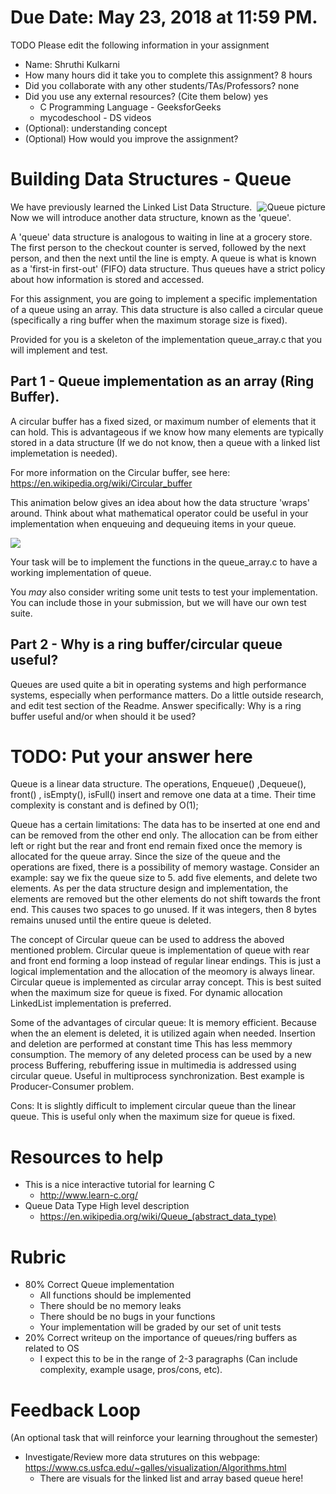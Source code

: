 # Due Date: May 23, 2018 at 11:59 PM.

TODO Please edit the following information in your assignment

- Name: Shruthi Kulkarni
- How many hours did it take you to complete this assignment? 8 hours
- Did you collaborate with any other students/TAs/Professors? none
- Did you use any external resources? (Cite them below)  yes
  - C Programming Language - GeeksforGeeks
  - mycodeschool - DS videos
- (Optional): understanding concept
- (Optional) How would you improve the assignment?



# Building Data Structures - Queue
<img align="right" src="https://upload.wikimedia.org/wikipedia/commons/thumb/5/52/Data_Queue.svg/450px-Data_Queue.svg.png" alt="Queue picture">

We have previously learned the Linked List Data Structure. Now we will introduce another data structure, known as the 'queue'.

A 'queue' data structure is analogous to waiting in line at a grocery store. The first person to the checkout counter is served, followed by the next person, and then the next until the line is empty. A queue is what is known as a 'first-in first-out' (FIFO) data structure. Thus queues have a strict policy about how information is stored and accessed.

For this assignment, you are going to implement a specific implementation of a queue using an array. This data structure is also called a circular queue (specifically a ring buffer when the maximum storage size is fixed).

Provided for you is a skeleton of the implementation queue_array.c that you will implement and test.

## Part 1 - Queue implementation as an array (Ring Buffer).

A circular buffer has a fixed sized, or maximum number of elements that it can hold. This is advantageous if we know how many elements are typically stored in a data structure (If we do not know, then a queue with a linked list implemetation is needed). 

For more information on the Circular buffer, see here: https://en.wikipedia.org/wiki/Circular_buffer

This animation below gives an idea about how the data structure 'wraps' around. Think about what mathematical operator could be useful in your implementation when enqueuing and dequeuing items in your queue.

![](https://upload.wikimedia.org/wikipedia/commons/thumb/f/fd/Circular_Buffer_Animation.gif/400px-Circular_Buffer_Animation.gif)

Your task will be to implement the functions in the queue_array.c to have a working implementation of queue.

You *may* also consider writing some unit tests to test your implementation. You can include those in your submission, but we will have our own test suite.

## Part 2 - Why is a ring buffer/circular queue useful?

Queues are used quite a bit in operating systems and high performance systems, especially when performance matters. Do a little outside research, and edit test section of the Readme. Answer specifically: Why is a ring buffer useful and/or when should it be used?

# TODO: Put your answer here

Queue is a linear data structure.  The operations, Enqueue() ,Dequeue(), front() , isEmpty(), isFull() insert and remove one data at a time. Their time complexity is constant and is defined by O(1); 

Queue has a certain limitations: 
The data has to be inserted at one end and can be removed from the other end only. The allocation can be from either left or right but the rear and front end remain fixed once the memory is allocated for the queue array. 
Since the size of the queue and the operations are fixed, there is a possibility of memory wastage. 
Consider an example: say we fix the queue size to 5. add five elements, and delete two elements. 
As per the data structure design and implementation, the elements are removed but the other elements do not shift towards the front end. 
This causes two spaces to go unused. If it was integers, then 8 bytes remains unused until the entire queue is deleted. 

The concept of Circular queue can be used to address the aboved mentioned problem.
Circular queue is implementation of queue with rear and front end forming a loop instead of regular linear endings. This is just a logical implementation and the allocation of the meomory is always linear. 
Circular queue is implemented as circular array concept. This is best suited when the maximum size for queue is fixed. For dynamic allocation LinkedList implementation is preferred.

Some of the advantages of circular queue: 
It is memory efficient. Because when the an element is deleted, it is utilized again when needed.
Insertion and deletion are performed at constant time
This has less memmory consumption.
The memory of any deleted process can be used by a new process
Buffering, rebuffering issue in multimedia is addressed using circular queue.
Useful in multiprocess synchronization. Best example is Producer-Consumer problem.

Cons:
It is slightly difficult to implement circular queue than the linear queue.
This is useful only when the maximum size for queue is fixed.



# Resources to help

- This is a nice interactive tutorial for learning C
  - http://www.learn-c.org/
- Queue Data Type High level description
  - https://en.wikipedia.org/wiki/Queue_(abstract_data_type)

# Rubric

- 80% Correct Queue implementation
  - All functions should be implemented
  - There should be no memory leaks
  - There should be no bugs in your functions 
  - Your implementation will be graded by our set of unit tests
- 20% Correct writeup on the importance of queues/ring buffers as related to OS
  - I expect this to be in the range of 2-3 paragraphs (Can include complexity, example usage, pros/cons, etc).

# Feedback Loop

(An optional task that will reinforce your learning throughout the semester)

- Investigate/Review more data strutures on this webpage: https://www.cs.usfca.edu/~galles/visualization/Algorithms.html
  - There are visuals for the linked list and array based queue here!

